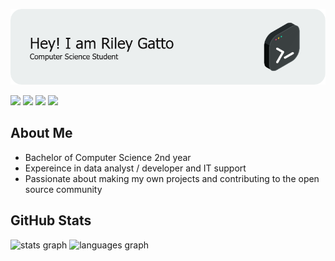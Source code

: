 ![Header](./github-header-image.png)
<p><a href="https://www.x.com/RileyGatto"><img src="https://img.shields.io/badge/twitter-%231DA1F2.svg?&style=for-the-badge&logo=twitter&logoColor=white" height=25></a> <a href="https://www.linkedin.com/in/riley-gatto"><img src="https://img.shields.io/badge/linkedin-%230077B5.svg?&style=for-the-badge&logo=linkedin&logoColor=white" height=25></a> <a href="https://www.instagram.com/mokkapps/"><a href="https://www.youtube.com/@RileyGatto"><img src="https://img.shields.io/badge/youtube-%2312100E.svg?&style=for-the-badge&logo=youtube&logoColor=white" height=25></a> <a href="https://medium.com/@rmgatto64"><img src="https://img.shields.io/badge/medium-%2312100E.svg?&style=for-the-badge&logo=medium&logoColor=white" height=25></a></p>

##  About Me
- Bachelor of Computer Science 2nd year
- Expereince in data analyst / developer and IT support
- Passionate about making my own projects and contributing to the open source community

## GitHub Stats
<div>
  <img
    src="https://github-readme-stats.vercel.app/api?hide_title=false&hide_rank=false&show_icons=true&include_all_commits=true&count_private=true&disable_animations=false&theme=dark&hide_border=true&username=RileyGatto"
    height="150"
    alt="stats graph"
  />
  <img
    src="https://github-readme-stats.vercel.app/api/top-langs?hide_title=false&layout=compact&card_width=320&langs_count=5&theme=dark&hide=html,css&hide_border=true&username=RileyGatto"
    height="150"
    alt="languages graph"
  />
</div>
